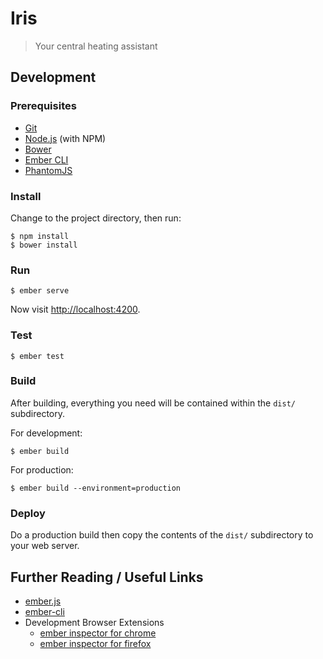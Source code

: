 # Iris

> Your central heating assistant


## Development

### Prerequisites

 - [Git](http://git-scm.com/)
 - [Node.js](http://nodejs.org/) (with NPM)
 - [Bower](http://bower.io/)
 - [Ember CLI](http://www.ember-cli.com/)
 - [PhantomJS](http://phantomjs.org/)


### Install

Change to the project directory, then run:

```
$ npm install
$ bower install
```


### Run

```
$ ember serve
```

Now visit [http://localhost:4200](http://localhost:4200).


### Test

```
$ ember test
```


### Build

After building, everything you need will be contained within the `dist/` subdirectory.

For development:

```
$ ember build
```

For production:

```
$ ember build --environment=production
```


### Deploy

Do a production build then copy the contents of the `dist/` subdirectory to your web server.


## Further Reading / Useful Links

 - [ember.js](http://emberjs.com/)
 - [ember-cli](http://www.ember-cli.com/)
 - Development Browser Extensions
   - [ember inspector for chrome](https://chrome.google.com/webstore/detail/ember-inspector/bmdblncegkenkacieihfhpjfppoconhi)
   - [ember inspector for firefox](https://addons.mozilla.org/en-US/firefox/addon/ember-inspector/)

